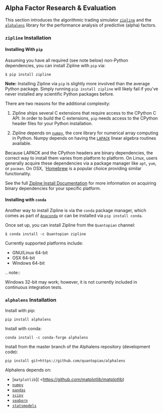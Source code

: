## Alpha Factor Research & Evaluation

This section introduces the algorithmic trading simulator [`zipline`](http://www.zipline.io/index.html) and the [`alphalens`](http://quantopian.github.io/alphalens/) library for the performance analysis of predictive (alpha) factors.

### `zipline` Installation


#### Installing With ``pip``


Assuming you have all required (see note below) non-Python dependencies, you can install Zipline with ``pip`` via:


    $ pip install zipline

**Note:** Installing Zipline via ``pip`` is slightly more involved than the average Python package.  Simply running ``pip install zipline`` will likely fail if you've never installed any scientific Python packages before.

There are two reasons for the additional complexity:

1. Zipline ships several C extensions that require access to the CPython C API.
   In order to build the C extensions, ``pip`` needs access to the CPython
   header files for your Python installation.

2. Zipline depends on [`numpy`](http://www.numpy.org/>), the core library for
   numerical array computing in Python.  Numpy depends on having the [`LAPACK`](http://www.netlib.org/lapack) linear algebra routines available.

Because LAPACK and the CPython headers are binary dependencies, the correct way to install them varies from platform to platform.  On Linux, users generally acquire these dependencies via a package manager like `apt`, `yum`, or `pacman`.  On OSX, `[Homebrew](http://www.brew.sh) is a popular choice
providing similar functionality.

See the full [Zipline Install Documentation](https://github.com/quantopian/zipline#installation) for more information on acquiring binary dependencies for your specific platform.

#### Installing with `conda`

Another way to install Zipline is via the `conda` package manager, which comes as part of [`Anaconda`](http://continuum.io/downloads) or can be installed via `pip install conda`.

Once set up, you can install Zipline from the `Quantopian` channel:

    $ conda install -c Quantopian zipline

Currently supported platforms include:

-  GNU/Linux 64-bit
-  OSX 64-bit
-  Windows 64-bit

.. note::

   Windows 32-bit may work; however, it is not currently included in
   continuous integration tests.


### `alphalens` Installation

Install with pip:

    pip install alphalens

Install with conda:

    conda install -c conda-forge alphalens

Install from the master branch of the Alphalens repository (development code):

    pip install git+https://github.com/quantopian/alphalens

Alphalens depends on:

-  [`matplotlib`]( <https://github.com/matplotlib/matplotlib)
-  [`numpy`](https://github.com/numpy/numpy)
-  [`pandas`](https://github.com/pydata/pandas)
-  [`scipy`](https://github.com/scipy/scipy)
-  [`seaborn`](https://github.com/mwaskom/seaborn)
-  [`statsmodels`](https://github.com/statsmodels/statsmodels)

